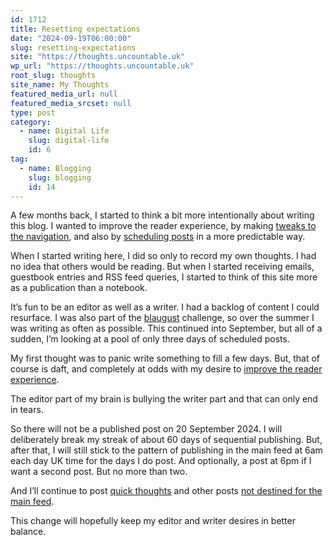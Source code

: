 ```yaml
---
id: 1712
title: Resetting expectations
date: "2024-09-19T06:00:00"
slug: resetting-expectations
site: "https://thoughts.uncountable.uk"
wp_url: "https://thoughts.uncountable.uk"
root_slug: thoughts
site_name: My Thoughts
featured_media_url: null
featured_media_srcset: null
type: post
category:
  - name: Digital Life
    slug: digital-life
    id: 6
tag:
  - name: Blogging
    slug: blogging
    id: 14
---
```



<p>A few months back, I started to think a bit more intentionally about writing this blog.  I wanted to improve the reader experience, by making <a href="https://thoughts.uncountable.uk/fine-tuning-post-display-in-wordpress/" data-type="post" data-id="1313">tweaks to the navigation</a>, and also by <a href="https://thoughts.uncountable.uk/experimenting-with-rss/" data-type="post" data-id="1156">scheduling posts</a> in a more predictable way.</p>



<p>When I started writing here, I did so only to record my own thoughts.  I had no idea that others would be reading.  But when I started receiving emails, guestbook entries and RSS feed queries, I started to think of this site more as a publication than a notebook.</p>



<p>It&#8217;s fun to be an editor as well as a writer.  I had a backlog of content I could resurface.  I was also part of the <a href="https://thoughts.uncountable.uk/first-post-of-blaugust-2024/" data-type="post" data-id="1231">blaugust</a> challenge, so over the summer I was writing as often as possible.  This continued into September, but all of a sudden, I&#8217;m looking at a pool of only three days of scheduled posts.</p>



<p>My first thought was to panic write something to fill a few days.  But, that of course is daft, and completely at odds with my desire to <a href="https://thoughts.uncountable.uk/what-to-show-you-next/" data-type="post" data-id="1462">improve the reader experience</a>.</p>



<p>The editor part of my brain is bullying the writer part and that can only end in tears.</p>



<p>So there will not be a published post on 20 September 2024.  I will deliberately break my streak of about 60 days of sequential publishing.  But, after that, I will still stick to the pattern of publishing in the main feed at 6am each day UK time for the days I do post.  And optionally, a post at 6pm if I want a second post.  But no more than two.</p>



<p>And I&#8217;ll continue to post <a href="/topic/quick-thoughts/">quick thoughts</a> and other posts <a href="/topic/not-in-main-feed/">not destined for the main feed</a>.</p>



<p>This change will hopefully keep my editor and writer desires in better balance.</p>
